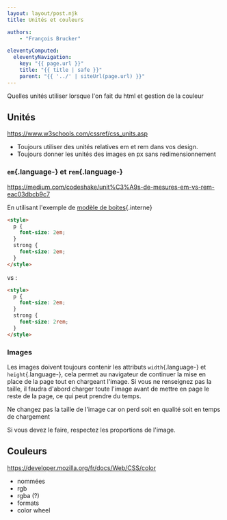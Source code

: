 ```yaml
---
layout: layout/post.njk
title: Unités et couleurs

authors:
    - "François Brucker"

eleventyComputed:
  eleventyNavigation:
    key: "{{ page.url }}"
    title: "{{ title | safe }}"
    parent: "{{ '../' | siteUrl(page.url) }}"
---
```


<!-- début résumé -->

Quelles unités utiliser lorsque l'on fait du html et gestion de la couleur

<!-- fin résumé -->

## Unités

<https://www.w3schools.com/cssref/css_units.asp>

* Toujours utiliser des unités relatives em et rem dans vos design.
* Toujours donner les unités des images en px sans redimensionnement

### `em`{.language-} et `rem`{.language-}

<https://medium.com/codeshake/unit%C3%A9s-de-mesures-em-vs-rem-eac03dbcb9c7>

En utilisant l'exemple de [modèle de boites](../modèle-boites#exemple){.interne}

```html
<style>
  p {
    font-size: 2em;
  }
  strong {
    font-size: 2em;
  }
</style>
```

vs :

```html
<style>
  p {
    font-size: 2em;
  }
  strong {
    font-size: 2rem;
  }
</style>
```

### Images

Les images doivent toujours contenir les attributs `width`{.language-} et `height`{.language-}, cela permet au navigateur de continuer la mise en place de la page tout en chargeant l'image. Si vous ne renseignez pas la taille, il faudra d'abord charger toute l'image avant de mettre en page le reste de la page, ce qui peut prendre du temps.

Ne changez pas la taille de l'image car on perd soit en qualité soit en temps de chargement

Si vous devez le faire, respectez les proportions de l'image.

## Couleurs

<https://developer.mozilla.org/fr/docs/Web/CSS/color>

* nommées
* rgb
* rgba (?)
* formats
* color wheel
